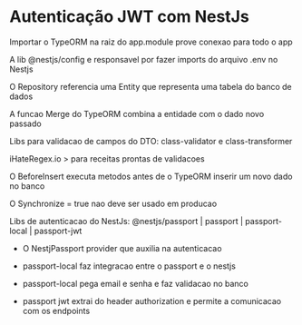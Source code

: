 # Autenticação JWT com NestJs

Importar o TypeORM na raiz do app.module prove conexao para todo o app

A lib @nestjs/config e responsavel por fazer imports do arquivo .env no Nestjs

O Repository referencia uma Entity que representa uma tabela do banco de dados

A funcao Merge do TypeORM combina a entidade com o dado novo passado

Libs para validacao de campos do DTO: class-validator e class-transformer

iHateRegex.io > para receitas prontas de validacoes

O BeforeInsert executa metodos antes de o TypeORM inserir um novo dado no banco

O Synchronize = true nao deve ser usado em producao

Libs de autenticacao do NestJs: @nestjs/passport | passport | passport-local | passport-jwt

- O NestjPassport provider que auxilia na autenticacao

- passport-local faz integracao entre o passport e o nestjs

- passport-local pega email e senha e faz validacao no banco

- passport jwt extrai do header authorization e permite a comunicacao com os endpoints
